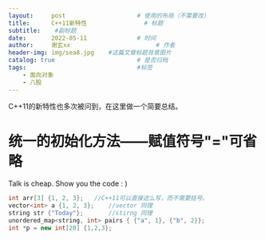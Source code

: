 ```yaml
---
layout:     post   				    # 使用的布局（不需要改）
title:      C++11新特性				# 标题 
subtitle:    #副标题
date:       2022-05-11 				# 时间
author:     谢玄xx 						# 作者
header-img: img/sea8.jpg 	#这篇文章标题背景图片
catalog: true 						# 是否归档
tags:								#标签
    - 面向对象
    - 八股
---
```


C++11的新特性也多次被问到，在这里做一个简要总结。

# 统一的初始化方法——赋值符号"="可省略

Talk is cheap. Show you the code : )

```CPP
int arr[3] {1, 2, 3};   //C++11可以直接这么写，而不需要括号。
vector<int> a {1, 2, 3};    //vector 同理
string str {"Today"};       //stirng 同理
unordered_map<string, int> pairs { {"a", 1}, {"b", 2}};
int *p = new int[20] {1,2,3};
```
